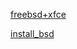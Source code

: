 [freebsd+xfce](D:\Video_Unix\bsd_unix\freebsd+xfce.mp4)

[install_bsd](D:\Video_Unix\bsd_unix\install_bsd.mp4)